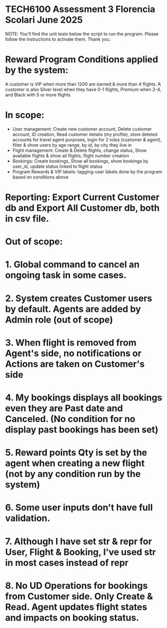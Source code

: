 # TECH6100 Assessment 3 Florencia Scolari June 2025

NOTE: You'll find the unit tests below the script to run the program.
Please follow the instructions to activate them.
Thank you.

# Reward Program Conditions applied by the system:
A customer is VIP when more than 1200 are earned & more than 4 flights.
A customer is also Silver level when they have 0-1 flights, Premium when 2-4, and Black with 5 or more flights

# In scope:
- User management: Create new customer account, Delete customer account, ID creation, Read customer details (my profile),
    store deleted accounts for travel agent purposes, login for 2 roles (customer & agent), filter & show users
    by  age range, by id, by city they live in
- Flight management: Create & Delete flights, change status, Show available flights & show all flights, flight number creation
- Bookings: Create bookings, Show all bookings, show bookings by user_id, update status linked to flight status
- Program Rewards & VIP labels: tagging-user labels done by the program based on conditions above
# Reporting: Export Current Customer db and Export All Customer db, both in csv file.

# Out of scope:
# 1. Global command to cancel an ongoing task in some cases.
# 2. System creates Customer users by default. Agents are added by Admin role (out of scope)
# 3. When flight is removed from Agent's side, no notifications or Actions are taken on Customer's side
# 4. My bookings displays all bookings even they are Past date and Canceled. (No condition for no display past bookings has been set)
# 5. Reward points Qty is set by the agent when creating a new flight (not by any condition run by the system)
# 6. Some user inputs don't have full validation.
# 7. Although I have set __str__ & __repr__ for User, Flight & Booking, I've used __str__ in most cases instead of __repr__
# 8. No UD Operations for bookings from Customer side. Only Create & Read. Agent updates flight states and impacts on booking status.
